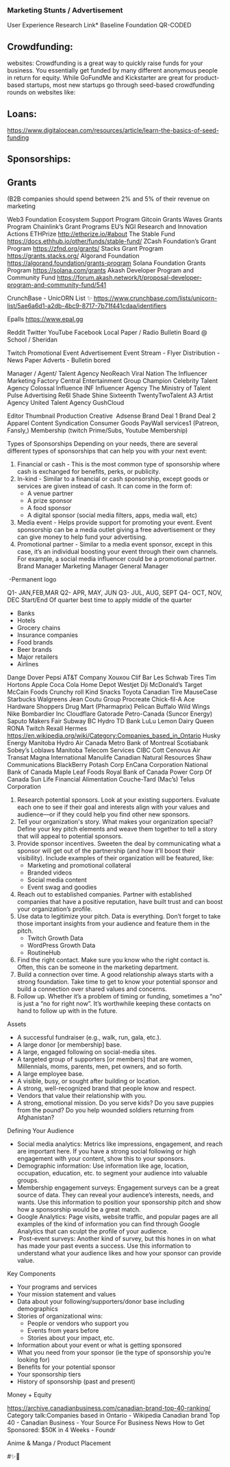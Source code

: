### Marketing Stunts / Advertisement 

User Experience Research Link* Baseline Foundation QR-CODED

## Crowdfunding:
websites: Crowdfunding is a great way to quickly raise funds for your business. You essentially get funded by many different anonymous people in return for equity. While GoFundMe and Kickstarter are great for product-based startups, most new startups go through seed-based crowdfunding rounds on websites like:

## Loans:

https://www.digitalocean.com/resources/article/learn-the-basics-of-seed-funding

## Sponsorships:
## Grants
(B2B companies should spend between 2% and 5% of their revenue on marketing

Web3 Foundation
Ecosystem Support Program
Gitcoin Grants
Waves Grants Program
Chainlink’s Grant Programs
EU’s NGI Research and Innovation Actions
ETHPrize http://ethprize.io/#about
The Stable Fund https://docs.ethhub.io/other/funds/stable-fund/
ZCash Foundation’s Grant Program https://zfnd.org/grants/
Stacks Grant Program https://grants.stacks.org/
Algorand Foundation https://algorand.foundation/grants-program
Solana Foundation Grants Program https://solana.com/grants
Akash Developer Program and Community Fund https://forum.akash.network/t/proposal-developer-program-and-community-fund/541


CrunchBase - UnicORN List ✨
 https://www.crunchbase.com/lists/unicorn-list/5ae6a6d1-a2db-4bc9-8717-7b71f441cdaa/identifiers

Epalls 
https://www.epal.gg

Reddit
Twitter 
YouTube
Facebook
Local Paper / Radio 
Bulletin Board @ School / Sheridan 


Twitch 
	Promotional Event 
	Advertisement Event Stream
		- Flyer Distribution
		- News Paper Adverts
		- Bulletin bored

Manager / Agent/ Talent Agency
	NeoReach
	Viral Nation
	The Influencer Marketing Factory
	Central Entertainment Group
	Champion Celebrity Talent Agency 
	Colossal Influence
	INF Influencer Agency
	The Ministry of Talent
	Pulse Advertising
	Re6l
	Shade
	Shine
	Sixteenth
	TwentyTwoTalent
	A3 Artist Agency
	United Talent Agency
	GushCloud
	
Editor Thumbnail
Production
Creative 
Adsense
Brand Deal 1
Brand Deal 2 Apparel
Content Syndication
Consumer Goods
PayWall services1 (Patreon, Fansly,)
Membership (twitch Prime/Subs, Youtube Membership)
 

Types of Sponsorships
Depending on your needs, there are several different types of sponsorships that can help you with your next event:
1. Financial or cash - This is the most common type of sponsorship where cash is exchanged for benefits, perks, or publicity.  
2. In-kind - Similar to a financial or cash sponsorship, except goods or services are given instead of cash. It can come in the form of: 
    * A venue partner  
    * A prize sponsor 
    * A food sponsor 
    * A digital sponsor (social media filters, apps, media wall, etc) 
3. Media event - Helps provide support for promoting your event. Event sponsorship can be a media outlet giving a free advertisement or they can give money to help fund your advertising. 
4. Promotional partner - Similar to a media event sponsor, except in this case, it’s an individual boosting your event through their own channels. For example, a social media influencer could be a promotional partner. 
 Brand Manager
Marketing Manager
General Manager

 -Permanent logo

Q1- JAN,FEB,MAR
Q2- APR, MAY, JUN
Q3- JUL, AUG, SEPT
Q4- OCT, NOV, DEC
Start/End Of quarter best time to apply middle of the quarter


* Banks
* Hotels
* Grocery chains
* Insurance companies
* Food brands
* Beer brands
* Major retailers
* Airlines

Dange Dover	Pepsi	AT&T	Company
Xouxou	Clif Bar	Les Schwab Tires	Tim Hortons
Apple	Coca Cola	Home Depot	Westjet
Dji	McDonald’s	Target	McCain Foods
Crunchy roll	Kind Snacks	Toyota	Canadian Tire
MauseCase	Starbucks	Walgreens	Jean Coutu Group
Procreate	Chick-fil-A	Ace Hardware	Shoppers Drug Mart (Pharmaprix)
Pelican	Buffalo Wild Wings	Nike	Bombardier Inc
Cloudflare	Gatorade	Petro-Canada (Suncor Energy)	Saputo
Makers Fair	Subway	BC Hydro	TD Bank
LuLu Lemon	Dairy Queen		RONA
Twitch			Rexall
Hermes			
		https://en.wikipedia.org/wiki/Category:Companies_based_in_Ontario	Husky Energy
	Manitoba Hydro	Air Canada	Metro
	Bank of Montreal	Scotiabank	Sobey’s
	Loblaws	Manitoba Telecom Services	CIBC
	Cott	Cenovus	Air Transat
	Magna International	Manulife	Canadian Natural Resources
	Shaw Communications	BlackBerry	Potash Corp
	EnCana Corporation	National Bank of Canada	Maple Leaf Foods
	Royal Bank of Canada	Power Corp Of Canada	Sun Life Financial
	Alimentation Couche-Tard (Mac’s)	Telus Corporation	

1. Research potential sponsors. Look at your existing supporters. Evaluate each one to see if their goal and interests align with your values and audience—or if they could help you find other new sponsors. 
2. Tell your organization's story. What makes your organization special? Define your key pitch elements and weave them together to tell a story that will appeal to potential sponsors. 
3. Provide sponsor incentives. Sweeten the deal by communicating what a sponsor will get out of the partnership (and how it’ll boost their visibility). Include examples of their organization will be featured, like:  
    * Marketing and promotional collateral  
    * Branded videos 
    * Social media content 
    * Event swag and goodies 
4. Reach out to established companies. Partner with established companies that have a positive reputation, have built trust and can boost your organization’s profile. 
5. Use data to legitimize your pitch. Data is everything. Don’t forget to take those important insights from your audience and feature them in the pitch.
    * Twitch Growth Data 
    * WordPress Growth Data
    * RoutineHub
6. Find the right contact. Make sure you know who the right contact is. Often, this can be someone in the marketing department. 
7. Build a connection over time. A good relationship always starts with a strong foundation. Take time to get to know your potential sponsor and build a connection over shared values and concerns.  
8. Follow up. Whether it’s a problem of timing or funding, sometimes a “no” is just a “no for right now”. It’s worthwhile keeping these contacts on hand to follow up with in the future.

Assets
* A successful fundraiser (e.g., walk, run, gala, etc.). 
* A large donor [or membership] base. 
* A large, engaged following on social-media sites. 
* A targeted group of supporters [or members] that are women, Millennials, moms, parents, men, pet owners, and so forth. 
* A large employee base. 
* A visible, busy, or sought after building or location. 
* A strong, well-recognized brand that people know and respect. 
* Vendors that value their relationship with you. 
* A strong, emotional mission. Do you serve kids? Do you save puppies from the pound? Do you help wounded soldiers returning from Afghanistan? 

Defining Your Audience
* Social media analytics: Metrics like impressions, engagement, and reach are important here. If you have a strong social following or high engagement with your content, show this to your sponsors.  
* Demographic information: Use information like age, location, occupation, education, etc. to segment your audience into valuable groups.
* Membership engagement surveys: Engagement surveys can be a great source of data. They can reveal your audience’s interests, needs, and wants. Use this information to position your sponsorship pitch and show how a sponsorship would be a great match.
* Google Analytics: Page visits, website traffic, and popular pages are all examples of the kind of information you can find through Google Analytics that can sculpt the profile of your audience. 
*  Post-event surveys: Another kind of survey, but this hones in on what has made your past events a success. Use this information to understand what your audience likes and how your sponsor can provide value.

Key Components 
* Your programs and services 
* Your mission statement and values 
* Data about your following/supporters/donor base including demographics 
* Stories of organizational wins: 
    * People or vendors who support you 
    * Events from years before 
    * Stories about your impact, etc. 
* Information about your event or what is getting sponsored 
* What you need from your sponsor (ie the type of sponsorship you’re looking for) 
* Benefits for your potential sponsor 
* Your sponsorship tiers 
* History of sponsorship (past and present) 

Money + Equity

https://archive.canadianbusiness.com/canadian-brand-top-40-ranking/
Category talk:Companies based in Ontario - Wikipedia
Canadian brand Top 40 - Canadian Business - Your Source For Business News
How to Get Sponsored: $50K in 4 Weeks - Foundr

Anime & Manga / Product Placement


#✨🌸
